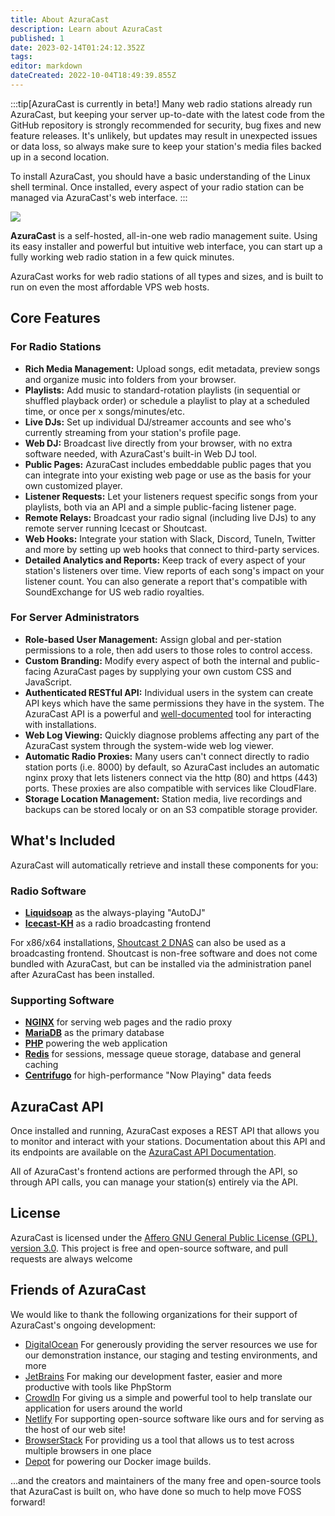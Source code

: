 ```yaml
---
title: About AzuraCast
description: Learn about AzuraCast
published: 1
date: 2023-02-14T01:24:12.352Z
tags: 
editor: markdown
dateCreated: 2022-10-04T18:49:39.855Z
---
```


:::tip[AzuraCast is currently in beta!]
Many web radio stations already run AzuraCast, but keeping your server up-to-date with the latest code from the GitHub repository is strongly recommended for security, bug fixes and new feature releases. It's unlikely, but updates may result in unexpected issues or data loss, so always make sure to keep your station's media files backed up in a second location.

To install AzuraCast, you should have a basic understanding of the Linux shell terminal. Once installed, every aspect of your radio station can be managed via AzuraCast's web interface.
:::

![](https://img.shields.io/packagist/v/azuracast/azuracast.svg?label=latest+stable+version&style=for-the-badge)

**AzuraCast** is a self-hosted, all-in-one web radio management suite. Using its easy installer and powerful but intuitive web interface, you can start up a fully working web radio station in a few quick minutes.

AzuraCast works for web radio stations of all types and sizes, and is built to run on even the most affordable VPS web hosts.

## Core Features

### For Radio Stations

- **Rich Media Management:** Upload songs, edit metadata, preview songs and organize music into folders from your browser.
- **Playlists:** Add music to standard-rotation playlists (in sequential or shuffled playback order) or schedule a playlist to play at a scheduled time, or once per x songs/minutes/etc.
- **Live DJs:** Set up individual DJ/streamer accounts and see who's currently streaming from your station's profile page.
- **Web DJ:** Broadcast live directly from your browser, with no extra software needed, with AzuraCast's built-in Web DJ tool.
- **Public Pages:** AzuraCast includes embeddable public pages that you can integrate into your existing web page or use as the basis for your own customized player.
- **Listener Requests:** Let your listeners request specific songs from your playlists, both via an API and a simple public-facing listener page.
- **Remote Relays:** Broadcast your radio signal (including live DJs) to any remote server running Icecast or Shoutcast.
- **Web Hooks:** Integrate your station with Slack, Discord, TuneIn, Twitter and more by setting up web hooks that connect to third-party services.
- **Detailed Analytics and Reports:** Keep track of every aspect of your station's listeners over time. View reports of each song's impact on your listener count. You can also generate a report that's compatible with SoundExchange for US web radio royalties.

### For Server Administrators

- **Role-based User Management:** Assign global and per-station permissions to a role, then add users to those roles to control access.
- **Custom Branding:** Modify every aspect of both the internal and public-facing AzuraCast pages by supplying your own custom CSS and JavaScript.
- **Authenticated RESTful API:** Individual users in the system can create API keys which have the same permissions they have in the system. The AzuraCast API is a powerful and [well-documented](https://www.azuracast.com/api/index.html) tool for interacting with installations.
- **Web Log Viewing:** Quickly diagnose problems affecting any part of the AzuraCast system through the system-wide web  log viewer.
- **Automatic Radio Proxies:** Many users can't connect directly to radio station ports (i.e. 8000) by default, so  AzuraCast includes an automatic nginx proxy that lets listeners connect via the http (80) and https (443) ports. These proxies are also compatible with services like CloudFlare.
- **Storage Location Management:** Station media, live recordings and backups can be stored localy or on an S3 compatible storage provider.

## What's Included

AzuraCast will automatically retrieve and install these components for you:

### Radio Software

* **[Liquidsoap](https://www.liquidsoap.info/)** as the always-playing "AutoDJ"
* **[Icecast-KH](https://icecast.org/)** as a radio broadcasting frontend

For x86/x64 installations, [Shoutcast 2 DNAS](http://wiki.shoutcast.com/wiki/SHOUTcast_DNAS_Server_2) can also be used as a broadcasting frontend. Shoutcast is non-free software and does not come bundled with AzuraCast, but can be installed via the administration panel after AzuraCast has been installed.

### Supporting Software

* **[NGINX](https://www.nginx.com)** for serving web pages and the radio proxy
* **[MariaDB](https://mariadb.org/)** as the primary database
* **[PHP](https://secure.php.net/)** powering the web application
* **[Redis](https://redis.io/)** for sessions, message queue storage, database and general caching
* **[Centrifugo](https://centrifugal.dev/)** for high-performance "Now Playing" data feeds

## AzuraCast API

Once installed and running, AzuraCast exposes a REST API that allows you to monitor and interact with your stations. Documentation about this API and its endpoints are available on the [AzuraCast API Documentation](https://www.azuracast.com/api/index.html).

All of AzuraCast's frontend actions are performed through the API, so through API calls, you can manage your station(s) entirely via the API.

## License
AzuraCast is licensed under the [Affero GNU General Public License (GPL), version 3.0](https://github.com/AzuraCast/AzuraCast/blob/main/LICENSE.md). This project is free and open-source software, and pull requests are always welcome

## Friends of AzuraCast
We would like to thank the following organizations for their support of AzuraCast's ongoing development:

- [DigitalOcean](https://m.do.co/c/21612b90440f) For generously providing the server resources we use for our demonstration instance, our staging and testing environments, and more
- [JetBrains](https://www.jetbrains.com/) For making our development faster, easier and more productive with tools like PhpStorm
- [CrowdIn](https://crowdin.com/) For giving us a simple and powerful tool to help translate our application for users around the world
- [Netlify](https://www.netlify.com/) For supporting open-source software like ours and for serving as the host of our web site!
- [BrowserStack](https://www.browserstack.com/) For providing us a tool that allows us to test across multiple browsers in one place
- [Depot](https://depot.dev/?utm_source=AzuraCast) for powering our Docker image builds.

...and the creators and maintainers of the many free and open-source tools that AzuraCast is built on, who have done so much to help move FOSS forward!
